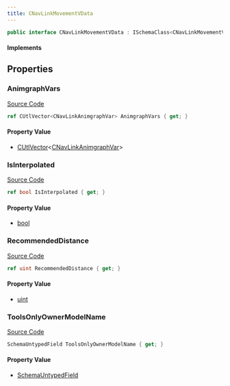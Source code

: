 ```yaml
---
title: CNavLinkMovementVData
---
```


```csharp
public interface CNavLinkMovementVData : ISchemaClass<CNavLinkMovementVData>, ISchemaField, ISchemaClass, INativeHandle
```

#### Implements

## Properties

### AnimgraphVars

[Source Code](https://github.com/swiftly-solution/swiftlys2/blob/main/managed/src/SwiftlyS2.Generated/Schemas/Interfaces/CNavLinkMovementVData.cs#L24)

```csharp
ref CUtlVector<CNavLinkAnimgraphVar> AnimgraphVars { get; }
```

#### Property Value

- [CUtlVector](/docs/api/-1)<[CNavLinkAnimgraphVar](/docs/api/shared/schemadefinitions/cnavlinkanimgraphvar)>

### IsInterpolated

[Source Code](https://github.com/swiftly-solution/swiftlys2/blob/main/managed/src/SwiftlyS2.Generated/Schemas/Interfaces/CNavLinkMovementVData.cs#L20)

```csharp
ref bool IsInterpolated { get; }
```

#### Property Value

- [bool](https://learn.microsoft.com/dotnet/api/system.boolean)

### RecommendedDistance

[Source Code](https://github.com/swiftly-solution/swiftlys2/blob/main/managed/src/SwiftlyS2.Generated/Schemas/Interfaces/CNavLinkMovementVData.cs#L22)

```csharp
ref uint RecommendedDistance { get; }
```

#### Property Value

- [uint](https://learn.microsoft.com/dotnet/api/system.uint32)

### ToolsOnlyOwnerModelName

[Source Code](https://github.com/swiftly-solution/swiftlys2/blob/main/managed/src/SwiftlyS2.Generated/Schemas/Interfaces/CNavLinkMovementVData.cs#L18)

```csharp
SchemaUntypedField ToolsOnlyOwnerModelName { get; }
```

#### Property Value

- [SchemaUntypedField](/docs/api/shared/schemas/schemauntypedfield)

